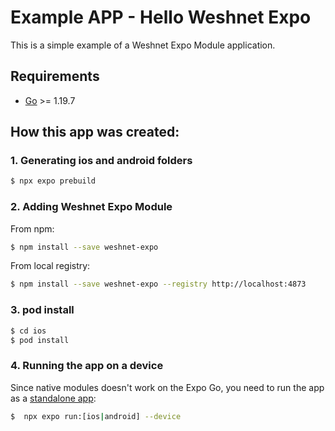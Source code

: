 # Example APP - Hello Weshnet Expo

This is a simple example of a Weshnet Expo Module application.

## Requirements

- [Go](https://golang.org/doc/install) >= 1.19.7

## How this app was created:

### 1. Generating ios and android folders

```bash
$ npx expo prebuild
```

### 2. Adding Weshnet Expo Module

From npm:

```bash
$ npm install --save weshnet-expo
```

From local registry:

```bash
$ npm install --save weshnet-expo --registry http://localhost:4873
```

### 3. pod install

```bash
$ cd ios
$ pod install
```

### 4. Running the app on a device

Since native modules doesn't work on the Expo Go, you need to run the app as a [standalone app](https://docs.expo.dev/workflow/run-on-device/#running-a-project-as-a-standalone-app):

```bash
$  npx expo run:[ios|android] --device
```
